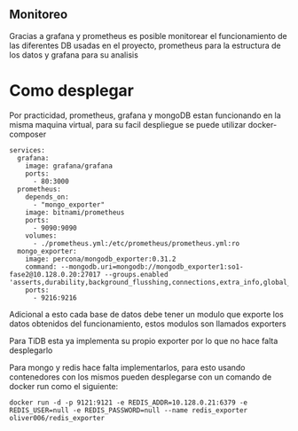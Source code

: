 ## Monitoreo
Gracias a grafana y prometheus es posible monitorear el funcionamiento de las diferentes DB usadas en el proyecto, prometheus para la estructura de los datos y grafana para su analisis

# Como desplegar
Por practicidad, prometheus, grafana y mongoDB estan funcionando en la misma maquina virtual, para su facil despliegue se puede utilizar docker-composer

```docker
services:
  grafana:
    image: grafana/grafana
    ports:
      - 80:3000
  prometheus:
    depends_on: 
      - "mongo_exporter"
    image: bitnami/prometheus
    ports:
      - 9090:9090
    volumes:
      - ./prometheus.yml:/etc/prometheus/prometheus.yml:ro
  mongo_exporter:
    image: percona/mongodb_exporter:0.31.2
    command: --mongodb.uri=mongodb://mongodb_exporter1:so1-fase2@10.128.0.20:27017 --groups.enabled 'asserts,durability,background_flusshing,connections,extra_info,global_lock,index_counters,network,op_counters,op_counters_repl,memory,locks,metrics'
    ports:
      - 9216:9216
```

Adicional a esto cada base de datos debe tener un modulo que exporte los datos obtenidos del funcionamiento, estos modulos son llamados exporters

Para TiDB esta ya implementa su propio exporter por lo que no hace falta desplegarlo

Para mongo y redis hace falta implementarlos, para esto usando contenedores con los mismos pueden desplegarse con un comando de docker run como el siguiente: 

```docker
docker run -d -p 9121:9121 -e REDIS_ADDR=10.128.0.21:6379 -e REDIS_USER=null -e REDIS_PASSWORD=null --name redis_exporter oliver006/redis_exporter
```